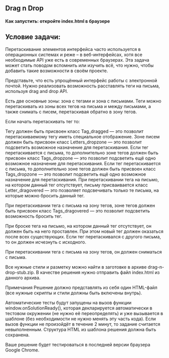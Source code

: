 ## Drag n Drop

#### Как запустить: откройте index.html в браузере

## Условие задачи:

Перетаскивание элементов интерфейса часто используется в операционных системах и реже – в веб-интерфейсах, хотя все необходимые API уже есть в современных браузерах. Эта задача может стать поводом вспомнить или изучить всё, что нужно, чтобы добавить такие возможности в своём проекте.

Представьте, что есть упрощённый интерфейс работы с электронной почтой. Нужно реализовать возможность расставлять теги на письма, используя drag and drop API.

Есть две основные зоны: зона с тегами и зона с письмами. Теги можно перетаскивать из зоны всех тегов на письма и между письмами, а также снимать с писем, перетаскивая обратно в зону тегов.

Если начать перетаскивать тег то:

Тегу должен быть присвоен класс Tag_dragged — это позволит перетаскиваемому тегу иметь специальное отображение.
Зоне писем должен быть присвоен класс Letters_dropzone — это позволит подсветить возможное назначение для перетаскивания.
Если тег перетаскивается с письма, то дополнительно зоне тегов должен быть присвоен класс Tags_dropzone — это позволит подсветить ещё одно возможное назначение для перетаскивания.
Если тег перетаскивается с письма, то дополнительно зоне тегов должен быть присвоен класс Tags_dropzone — это позволит подсветить ещё одно возможное назначение для перетаскивания. При перетаскивании тега на письмо, на котором данный тег отсутствует, письму присваивается класс Letter_dragovered — это позволяет подсвечивать только те письма, на которые можно бросить данный тег.

При перетаскивании тега с письма на зону тегов, зоне тегов должен быть присвоен класс Tags_dragovered — это позволит подсветить возможность бросить тег.

При броске тега на письмо, на котором данный тег отсутствует, он должен быть на него проставлен. При этом новый тег должен оказаться после всех существующих. Если тег перетаскивался с другого письма, то он должен исчезнуть с исходного.

При перетаскивании тега с письма на зону тегов, он должен сниматься с письма.

Все нужные стили и разметку можно найти в заготовке в архиве drag-n-drop-stub.zip. В качестве решения нужно отправить файл index.html из данного архива.

Примечания
Решение должно представлять из себя один HTML-файл (все нужные скрипты и стили должны быть включены внутрь).

Автоматические тесты будут запущены на вызов функции window.onSolutionReady(), которая декларируется автоматически в тестовом окружении (не нужно её переопределять) и уже вызывается в шаблоне (без необходимости не нужно менять эту часть кода). Если вызов функции не произойдёт в течение 2 минут, то задание считается невыполненным. Структура HTML из шаблона решения должна быть сохранена.

Ваше решение будет тестироваться в последней версии браузера Google Chrome.
